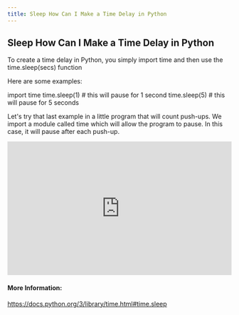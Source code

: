 ```yaml
---
title: Sleep How Can I Make a Time Delay in Python
---
```

## Sleep How Can I Make a Time Delay in Python

To create a time delay in Python, you simply import time and then use the time.sleep(secs) function

Here are some examples:

import time
time.sleep(1) # this will pause for 1 second
time.sleep(5) # this will pause for 5 seconds

Let's try that last example in a little program that will count push-ups. We import a module called time which will allow the program to pause. In this case, it will pause after each push-up.

<iframe src='https://trinket.io/embed/python3/31aa849359?start=result' width='100%' height='300' frameborder='0' marginwidth='0' marginheight='0' allowfullscreen></iframe>


#### More Information:
<!-- Please add any articles you think might be helpful to read before writing the article -->
https://docs.python.org/3/library/time.html#time.sleep

